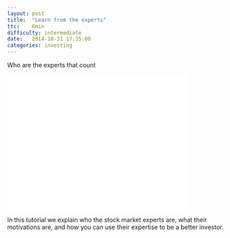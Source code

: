 ```yaml
---
layout: post
title:  "Learn from the experts"
ttc:    6min
difficulty: intermediate
date:   2014-10-31 17:35:00
categories: investing
---
```

Who are the experts that count

<iframe width="420" height="315" src="//www.youtube.com/embed/N1KywUtYegc" frameborder="0" allowfullscreen></iframe>

In this tutorial we explain who the stock market experts are, what their motivations are, and how you can use their expertise to be a better investor.
